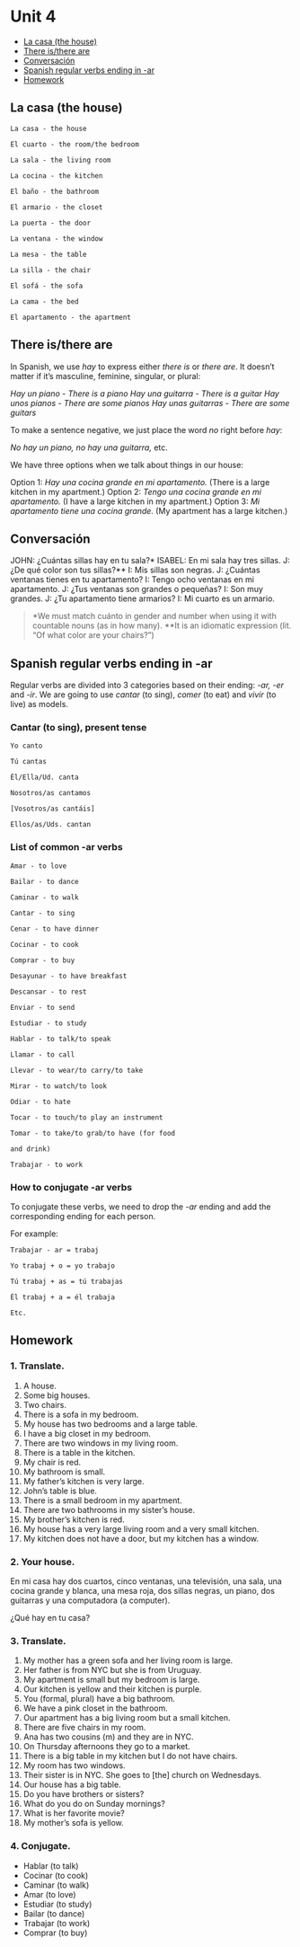 # Unit 4

- [La casa (the house)](#la-casa-the-house)
- [There is/there are](#there-isthere-are)
- [Conversación](#conversacin)
- [Spanish regular verbs ending in -ar](#spanish-regular-verbs-ending-in--ar)
- [Homework](#homework)

<a name="la-casa-the-house"></a>
## La casa (the house)

    La casa - the house

    El cuarto - the room/the bedroom

    La sala - the living room

    La cocina - the kitchen

    El baño - the bathroom

    El armario - the closet

    La puerta - the door

    La ventana - the window

    La mesa - the table

    La silla - the chair

    El sofá - the sofa

    La cama - the bed

    El apartamento - the apartment

<a name="there-isthere-are"></a>
## There is/there are

In Spanish, we use *hay* to express either *there is* or *there are*. It doesn’t matter if it’s masculine, feminine, singular, or plural:

*Hay un piano - There is a piano*
*Hay una guitarra - There is a guitar*
*Hay unos pianos - There are some pianos*
*Hay unas guitarras - There are some guitars*

To make a sentence negative, we just place the word *no* right before *hay*:

*No hay un piano, no hay una guitarra,* etc.

We have three options when we talk about things in our house:

Option 1: *Hay una cocina grande en mi apartamento.* (There is a large kitchen in my apartment.)
Option 2: *Tengo una cocina grande en mi apartamento.* (I have a large kitchen in my apartment.)
Option 3: *Mi apartamento tiene una cocina grande.* (My apartment has a large kitchen.)

<a name="conversacin"></a>
## Conversación

JOHN: ¿Cuántas sillas hay en tu sala?*
ISABEL: En mi sala hay tres sillas.
J: ¿De qué color son tus sillas?**
I: Mis sillas son negras.
J: ¿Cuántas ventanas tienes en tu apartamento?
I: Tengo ocho ventanas en mi apartamento.
J: ¿Tus ventanas son grandes o pequeñas?
I: Son muy grandes.
J: ¿Tu apartamento tiene armarios?
I: Mi cuarto es un armario.

> *We must match cuánto in gender and number when using it with countable nouns (as in how many).
> **It is an idiomatic expression (lit. “Of what color are your chairs?”)

<a name="spanish-regular-verbs-ending-in--ar"></a>
## Spanish regular verbs ending in -ar

Regular verbs are divided into 3 categories based on their ending: *-ar, -er* and *-ir*. We are going to use *cantar* (to sing), *comer* (to eat) and *vivir* (to live) as models. 

### Cantar (to sing), present tense

    Yo canto

    Tú cantas

    Él/Ella/Ud. canta

    Nosotros/as cantamos

    [Vosotros/as cantáis]

    Ellos/as/Uds. cantan

### List of common -ar verbs

    Amar - to love

    Bailar - to dance

    Caminar - to walk

    Cantar - to sing

    Cenar - to have dinner

    Cocinar - to cook

    Comprar - to buy

    Desayunar - to have breakfast

    Descansar - to rest

    Enviar - to send

    Estudiar - to study

    Hablar - to talk/to speak

    Llamar - to call

    Llevar - to wear/to carry/to take

    Mirar - to watch/to look

    Odiar - to hate

    Tocar - to touch/to play an instrument

    Tomar - to take/to grab/to have (for food 

    and drink)

    Trabajar - to work

### How to conjugate -ar verbs

To conjugate these verbs, we need to drop the *-ar* ending and add the corresponding ending for each person.

For example:

    Trabajar - ar = trabaj

    Yo trabaj + o = yo trabajo

    Tú trabaj + as = tú trabajas

    Él trabaj + a = él trabaja

    Etc. 

<a name="homework"></a>
## Homework

### 1. Translate.

1. A house.
2. Some big houses.
3. Two chairs.
4. There is a sofa in my bedroom.
5. My house has two bedrooms and a large table.
6. I have a big closet in my bedroom.
7. There are two windows in my living room.
8. There is a table in the kitchen.
9. My chair is red.
10. My bathroom is small.
11. My father’s kitchen is very large.
12. John’s table is blue.
13. There is a small bedroom in my apartment.
14. There are two bathrooms in my sister’s house.
15. My brother’s kitchen is red.
16. My house has a very large living room and a very small kitchen.
17. My kitchen does not have a door, but my kitchen has a window.

### 2. Your house.
En mi casa hay dos cuartos, cinco ventanas, una televisión, una sala, una cocina grande y blanca, una mesa roja, dos sillas negras, un piano, dos guitarras y una computadora (a computer).

¿Qué hay en tu casa?

### 3. Translate.
1. My mother has a green sofa and her living room is large.
2. Her father is from NYC but she is from Uruguay.
3. My apartment is small but my bedroom is large.
4. Our kitchen is yellow and their kitchen is purple.
5. You (formal, plural) have a big bathroom.
6. We have a pink closet in the bathroom.
7. Our apartment has a big living room but a small kitchen.
8. There are five chairs in my room.
9. Ana has two cousins (m) and they are in NYC.
10. On Thursday afternoons they go to a market.
11. There is a big table in my kitchen but I do not have chairs.
12. My room has two windows.
13. Their sister is in NYC. She goes to [the] church on Wednesdays.
14. Our house has a big table.
15. Do you have brothers or sisters?
16. What do you do on Sunday mornings?
17. What is her favorite movie?
18. My mother’s sofa is yellow.

### 4. Conjugate.

- Hablar (to talk)
- Cocinar (to cook) 
- Caminar (to walk) 
- Amar (to love)
- Estudiar (to study) 
- Bailar (to dance) 
- Trabajar (to work)
- Comprar (to buy)